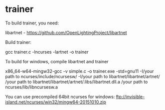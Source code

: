 # trainer
To build trainer, you need:

libartnet - https://github.com/OpenLightingProject/libartnet

Build trainer:

gcc trainer.c -lncurses -lartnet -o trainer

To build for windows, compile libartnet and trainer 

x86_64-w64-mingw32-gcc -v simple.c -o trainer.exe -std=gnu11 -I/your path to ncurses/include/ncursesw/ -I/your path to libartnet/libartnet/artnet/  /your path to libartnet/libartnet/artnet/.libs/libartnet.dll.a /your path to ncurses/lib/libncursesw.a


You can use precompiled 64bit ncurses for windows:
ftp://invisible-island.net/ncurses/win32/mingw64-20151010.zip


